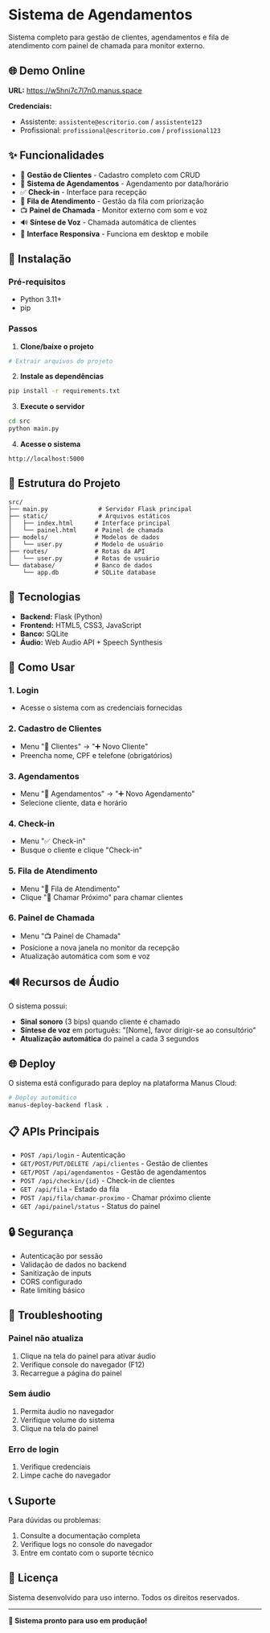 # Sistema de Agendamentos

Sistema completo para gestão de clientes, agendamentos e fila de atendimento com painel de chamada para monitor externo.

## 🌐 Demo Online

**URL:** https://w5hni7c7l7n0.manus.space

**Credenciais:**
- Assistente: `assistente@escritorio.com` / `assistente123`
- Profissional: `profissional@escritorio.com` / `profissional123`

## ✨ Funcionalidades

- 👥 **Gestão de Clientes** - Cadastro completo com CRUD
- 📅 **Sistema de Agendamentos** - Agendamento por data/horário
- ✅ **Check-in** - Interface para recepção
- 🎯 **Fila de Atendimento** - Gestão da fila com priorização
- 📺 **Painel de Chamada** - Monitor externo com som e voz
- 🔊 **Síntese de Voz** - Chamada automática de clientes
- 📱 **Interface Responsiva** - Funciona em desktop e mobile

## 🚀 Instalação

### Pré-requisitos
- Python 3.11+
- pip

### Passos

1. **Clone/baixe o projeto**
```bash
# Extrair arquivos do projeto
```

2. **Instale as dependências**
```bash
pip install -r requirements.txt
```

3. **Execute o servidor**
```bash
cd src
python main.py
```

4. **Acesse o sistema**
```
http://localhost:5000
```

## 📁 Estrutura do Projeto

```
src/
├── main.py              # Servidor Flask principal
├── static/              # Arquivos estáticos
│   ├── index.html      # Interface principal
│   └── painel.html     # Painel de chamada
├── models/             # Modelos de dados
│   └── user.py         # Modelo de usuário
├── routes/             # Rotas da API
│   └── user.py         # Rotas de usuário
└── database/           # Banco de dados
    └── app.db          # SQLite database
```

## 🔧 Tecnologias

- **Backend:** Flask (Python)
- **Frontend:** HTML5, CSS3, JavaScript
- **Banco:** SQLite
- **Áudio:** Web Audio API + Speech Synthesis

## 📖 Como Usar

### 1. Login
- Acesse o sistema com as credenciais fornecidas

### 2. Cadastro de Clientes
- Menu "👥 Clientes" → "➕ Novo Cliente"
- Preencha nome, CPF e telefone (obrigatórios)

### 3. Agendamentos
- Menu "📅 Agendamentos" → "➕ Novo Agendamento"
- Selecione cliente, data e horário

### 4. Check-in
- Menu "✅ Check-in"
- Busque o cliente e clique "Check-in"

### 5. Fila de Atendimento
- Menu "🎯 Fila de Atendimento"
- Clique "📢 Chamar Próximo" para chamar clientes

### 6. Painel de Chamada
- Menu "📺 Painel de Chamada"
- Posicione a nova janela no monitor da recepção
- Atualização automática com som e voz

## 🔊 Recursos de Áudio

O sistema possui:
- **Sinal sonoro** (3 bips) quando cliente é chamado
- **Síntese de voz** em português: "[Nome], favor dirigir-se ao consultório"
- **Atualização automática** do painel a cada 3 segundos

## 🌐 Deploy

O sistema está configurado para deploy na plataforma Manus Cloud:

```bash
# Deploy automático
manus-deploy-backend flask .
```

## 📋 APIs Principais

- `POST /api/login` - Autenticação
- `GET/POST/PUT/DELETE /api/clientes` - Gestão de clientes
- `GET/POST /api/agendamentos` - Gestão de agendamentos
- `POST /api/checkin/{id}` - Check-in de clientes
- `GET /api/fila` - Estado da fila
- `POST /api/fila/chamar-proximo` - Chamar próximo cliente
- `GET /api/painel/status` - Status do painel

## 🔒 Segurança

- Autenticação por sessão
- Validação de dados no backend
- Sanitização de inputs
- CORS configurado
- Rate limiting básico

## 🐛 Troubleshooting

### Painel não atualiza
1. Clique na tela do painel para ativar áudio
2. Verifique console do navegador (F12)
3. Recarregue a página do painel

### Sem áudio
1. Permita áudio no navegador
2. Verifique volume do sistema
3. Clique na tela do painel

### Erro de login
1. Verifique credenciais
2. Limpe cache do navegador

## 📞 Suporte

Para dúvidas ou problemas:
1. Consulte a documentação completa
2. Verifique logs no console do navegador
3. Entre em contato com o suporte técnico

## 📄 Licença

Sistema desenvolvido para uso interno. Todos os direitos reservados.

---

**🎯 Sistema pronto para uso em produção!**

